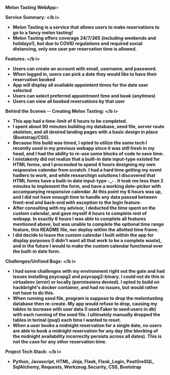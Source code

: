 <b>Melon Tasting WebApp</b>>

<b i> Service Summary: </b i>
- Melon Tasting is a service that allows users to make reservations to go to a fancy melon tasting! 
- Melon Tasting offers coverage 24/7/365 (including weekends and holidays!), but due to COVID regulations and required social distancing, only one user per reservation time is allowed.

<b i> Features: </b i>
- Users can create an account with email, username, and password.
- When logged in, users can pick a date they would like to have their reservation booked
- App will display all available appointent times for the date user selected
- Users can select preferred appointment time and book (anytimes)
- Users can view all booked reservations by that user

<b i> Behind the Scenes -- Creating Melon Tasting: </b i>
- This app had a time-limit of 6 hours to be completed. 
- I spent about 90 minutes building my database, seed file, server route skeleton, and all desired landing pages with a basic design in place (Bootstrap/CSS).
- Because this build was timed, I opted to utilize the same tech I recently used in my previous webapp since it was still fresh in my head, and I had the ability to re-use some blocks of code to save time.
- I mistakenly did not realize that a built-in date input-type existed for HTML forms, and I proceeded to spend 4 hours designing my own responsive calendar from scratch. I had a hard time getting my event hadlers to work, and while researchign solutions I discovered that HTML forms have a built-in date input-type -_- . It took me less than 2 minutes to implement the form, and have a working date-picker with accompanying responsive calendar. At this point my 6 hours was up, and I did not have enough time to handle any data passed between front-end and back-end with exception to the login feature.
- After consulting with my advisor, I deducted the time spent on the custom calendar, and gave myself 4 hours to complete rest of webapp. In exactly 6 hours I was able to complete all features mentioned above, but was unable to complete the optional time range feature, this README file, nor deploy within the allotted time frame.
- I did decide to leave the custom calendar I built within the app for display purposes (I didn't want all that work to be a complete waste), and in the future I would to make the custom calendar functional over the built-in date form.

<b i> Challenges/Unfixed Bugs: </b i>
- I had some challenges with my environment right out the gate and had issues installing psycopg2 and psycopg2-binary. I could not do this in virtualenv (error) or locally (permissions denied). I opted to build on hackbright's docker container, and had no issues, but would rather not have to do this.
- When running seed file, program is suppose to drop the melontasting database then re-create. My app would refuse to drop, causing my tables to increase with user data (I used Faker to seed users in db) with each running of the seed file. I ultimately manually dropped the tables in terinal (psql) each time I wanted to reset.
- When a user books a midnight reservation for a single date, no users are able to book a midnight reservation for any day (the blocking of the midnight availability incorrectly persists across all dates). This is not the case for any other reservation time.



<b i> Project Tech Stack: </b i>
 - Python, Javascript, HTML, Jinja, Flask, Flask_Login, PostGreSQL, SqlAlchemy, Requests, Werkzeug.Security, CSS, Bootstrap